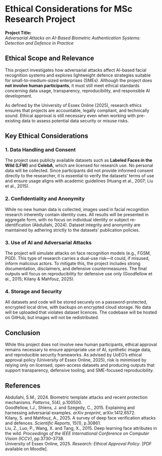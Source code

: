 # Ethical Considerations for MSc Research Project

**Project Title:**  
*Adversarial Attacks on AI-Based Biometric Authentication Systems: Detection and Defence in Practice*

## Ethical Scope and Relevance

This project investigates how adversarial attacks affect AI-based facial recognition systems and explores lightweight defence strategies suitable for small-to-medium-sized enterprises (SMEs). Although the project does **not involve human participants**, it must still meet ethical standards concerning data usage, transparency, reproducibility, and responsible AI development.

As defined by the University of Essex Online (2025), research ethics ensures that projects are accountable, legally compliant, and technically sound. Ethical approval is still necessary even when working with pre-existing data to assess potential data security or misuse risks.

## Key Ethical Considerations

### 1. Data Handling and Consent

The project uses publicly available datasets such as **Labeled Faces in the Wild (LFW)** and **CelebA**, which are licensed for research use. No personal data will be collected. Since participants did not provide informed consent directly to the researcher, it is essential to verify the datasets’ terms of use and ensure usage aligns with academic guidelines (Huang et al., 2007; Liu et al., 2015).

### 2. Confidentiality and Anonymity

While no new human data is collected, images used in facial recognition research inherently contain identity cues. All results will be presented in aggregate form, with no focus on individual identity or subject re-identification (Abdullahi, 2024). Dataset integrity and anonymity are maintained by adhering strictly to the datasets' publication policies.

### 3. Use of AI and Adversarial Attacks

The project will simulate attacks on face recognition models (e.g., FGSM, PGD). This type of research carries a dual-use risk—it could, if misused, inform malicious actors. To mitigate this, the project includes strong documentation, disclaimers, and defensive countermeasures. The final outputs will focus on reproducibility for defensive use only (Goodfellow et al., 2015; Kilany & Mahfouz, 2025).

### 4. Storage and Security

All datasets and code will be stored securely on a password-protected, encrypted local drive, with backups on encrypted cloud storage. No data will be uploaded that violates dataset licences. The codebase will be hosted on GitHub, but images will not be redistributed.

## Conclusion

While this project does not involve new human participants, ethical approval remains necessary to ensure appropriate use of AI, synthetic image data, and reproducible security frameworks. As advised by UoEO’s ethical approval policy (University of Essex Online, 2025), risk is minimised by relying only on licensed, open-access datasets and producing outputs that support transparency, defensive tooling, and SME-focused reproducibility.

## References

Abdullahi, S.M., 2024. Biometric template attacks and recent protection mechanisms. *Patterns*, 5(4), p.100500.  
Goodfellow, I.J., Shlens, J. and Szegedy, C., 2015. Explaining and harnessing adversarial examples. *arXiv preprint*, arXiv:1412.6572.  
Kilany, S. and Mahfouz, A., 2025. A survey of deep face verification attacks and defences. *Scientific Reports*, 15(1), p.30861.  
Liu, Z., Luo, P., Wang, X. and Tang, X., 2015. Deep learning face attributes in the wild. *Proceedings of the IEEE International Conference on Computer Vision (ICCV)*, pp.3730–3738.  
University of Essex Online, 2025. *Research: Ethical Approval Policy*. [PDF available on Moodle].
